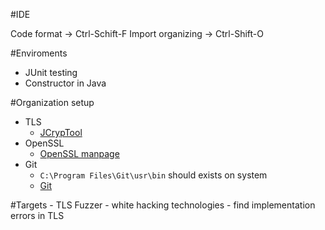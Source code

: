 #IDE

Code format -> Ctrl-Schift-F
Import organizing -> Ctrl-Shift-O

#Enviroments  

- JUnit testing
- Constructor in Java

#Organization setup

- TLS
	- [JCrypTool](https://www.cryptool.org/de/jct/)
- OpenSSL
	- [OpenSSL manpage](https://linux.die.net/man/1/openssl)
- Git
	- `C:\Program Files\Git\usr\bin` should exists on system
	- [Git](https://git-scm.com/downloads)  

#Targets
	- TLS Fuzzer
	- white hacking technologies
	- find implementation errors in TLS
	